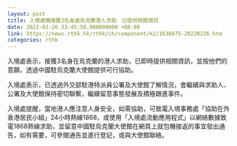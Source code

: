 ```yaml
---
layout: post
title: 入境處稱接獲3名身處烏克蘭港人求助　已提供相關資訊
date: 2022-02-26 23:45:50.000000000 +08:00
link: https://news.rthk.hk/rthk/ch/component/k2/1636075-20220226.htm
categories: rthk
---
```


入境處表示，接獲3名身在烏克蘭的港人求助，已即時提供相關資訊，並按他們的意願，透過中國駐烏克蘭大使館提供可行協助。

入境處表示，已透過外交部駐港特派員公署及大使館了解情況，會繼續與求助人、公署及大使館保持密切聯繫，繼續留意事態發展及積極跟進事件。

入境處提醒，當地港人應注意人身安全，如需協助，可致電入境事務處「協助在外香港居民小組」24小時熱線1868，或使用「入境處流動應用程式」以網絡數據致電1868熱線求助，並留意中國駐烏克蘭大使館在網頁上就包機接返的事宜發出通告，如有需要，可參閱通告並進行登記，或與大使館聯絡。
